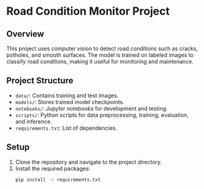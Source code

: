 # Road Condition Monitor Project

## Overview
This project uses computer vision to detect road conditions such as cracks, potholes, and smooth surfaces. The model is trained on labeled images to classify road conditions, making it useful for monitoring and maintenance.

## Project Structure
- `data/`: Contains training and test images.
- `models/`: Stores trained model checkpoints.
- `notebooks/`: Jupyter notebooks for development and testing.
- `scripts/`: Python scripts for data preprocessing, training, evaluation, and inference.
- `requirements.txt`: List of dependencies.

## Setup
1. Clone the repository and navigate to the project directory.
2. Install the required packages:
   ```bash
   pip install -r requirements.txt
